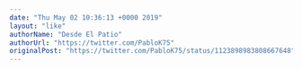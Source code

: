 ```yaml
---
date: "Thu May 02 10:36:13 +0000 2019"
layout: "like"
authorName: "Desde El Patio"
authorUrl: "https://twitter.com/PabloK75"
originalPost: "https://twitter.com/PabloK75/status/1123898983808667648"
---
```

